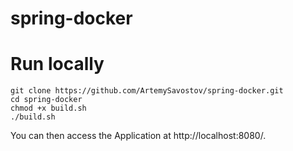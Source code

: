# spring-docker

# Run locally
```
git clone https://github.com/ArtemySavostov/spring-docker.git
cd spring-docker
chmod +x build.sh
./build.sh
```

You can then access the Application at http://localhost:8080/.

